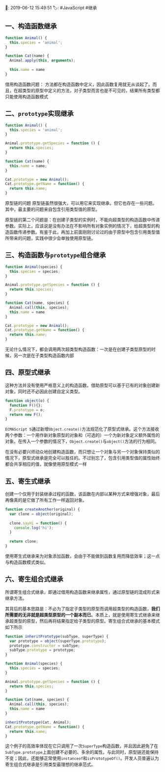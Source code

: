 📆: 2019-06-12 15:49:51
🏷: #JavaScript #继承 

## 一、构造函数继承

```javascript
function Animal() {
  this.species = 'animal';
}

function Cat(name) {
  Animal.apply(this, arguments);
  
  this.name = name
}
```

借用构造函数问题： 方法都在构造函数中定义，因此函数复用就无从谈起了。而且，在超类型的原型中定义的方法，对子类型而言也是不可见的，结果所有类型都只能使用构造函数模式

## 二、`prototype`实现继承

```javascript
function Animal() {
  this.species = 'animal';
}

Animal.prototype.getSpecies = function () {
  return this.species;
}

function Cat(name) {
  this.name = name;
}

Cat.prototype = new Animal();
Cat.prototype.getName = function() {
  return this.name;
}
```

原型链的问题 原型链虽然很强大，可以用它来实现继承，但它也存在一些问题。其中，最主要的问题来自包含引用类型值的原型。

原型链的第二个问题是：在创建子类型的实例时，不能向超类型的构造函数中传递参数。实际上，应该说是没有办法在不影响所有对象实例的情况下，给超类型的构造函数传递参数。有鉴于此，再加上前面刚刚讨论过的由于原型中包含引用类型值所带来的问题，实践中很少会单独使用原型链。

## 三、构造函数与`prototype`组合继承

```javascript
function Animal(species) {
  this.species = species;
}

Animal.prototype.getSpecies = function () {
  return this.species;
}

function Cat(name, species) {
  Animal.call(this, species);
  this.name = name
}

Cat.prototype = new Animal();
Cat.prototype.getName = function() {
  return this.name;
}
```

无论什么情况下，都会调用两次超类型构造函数：一次是在创建子类型原型的时候，另一次是在子类型构造函数内部

## 四、原型式继承

这种方法并没有使用严格意义上的构造函数。借助原型可以基于已有的对象创建新对象，同时还不必因此创建自定义类型。

```javascript
function object(o) {
  function F(){};
  F.prototype = o;
  return new F();
}
```

`ECMAScript 5`通过新增`Object.create()`方法规范化了原型式继承。这个方法接收两个参数：一个用作新对象原型的对象和（可选的）一个为新对象定义额外属性的对象。在传入一个参数的情况下，`Object.create()`与`object()`方法的行为相同。

在没有必要兴师动众地创建构造函数，而只想让一个对象与另一个对象保持类似的情况下，原型式继承是完全可以胜任的。不过别忘了，包含引用类型值的属性始终都会共享相应的值，就像使用原型模式一样

## 五、寄生式继承

创建一个仅用于封装继承过程的函数，该函数在内部以某种方式来增强对象，最后再像真的是它做了所有工作一样返回对象。

```javascript
function createAnother(original) {
  var clone = object(original);
  
  clone.sayHi = function() {
    console.log('hi');
  }
  
  return clone;
}
```

使用寄生式继承来为对象添加函数，会由于不能做到函数复用而降低效率；这一点与构造函数模式类似。

## 六、寄生组合式继承

所谓寄生组合式继承，即通过借用构造函数来继承属性，通过原型链的混成形式来继承方法。

其背后的基本思路是：不必为了指定子类型的原型而调用超类型的构造函数，**我们所需要的无非就是超类型原型的一个副本而已**。本质上，就是使用寄生式继承来继承超类型的原型，然后再将结果指定给子类型的原型。寄生组合式继承的基本模式如下所示

```javascript
function inheritPrototype(subType, superType) {
  var prototype = object(superType.prototype);
  prototype.constructor = subType;
  subType.prototype = prototype;
}

function Animal(species) {
  this.species = species;
}

Animal.prototype.getSpecies = function () {
  return this.species;
}

function Cat(name, species) {
  Animal.call(this, species);
  this.name = name
}

inheritPrototype(Cat, Animal);
Cat.prototype.getName = function() {
  return this.name;
}
```

这个例子的高效率体现在它只调用了一次`SuperType`构造函数，并且因此避免了在`SubType.prototype`上面创建不必要的、多余的属性。与此同时，原型链还能保持不变；因此，还能够正常使用`instanceof`和`isPrototypeOf()`。开发人员普遍认为寄生组合式继承是引用类型最理想的继承范式。

